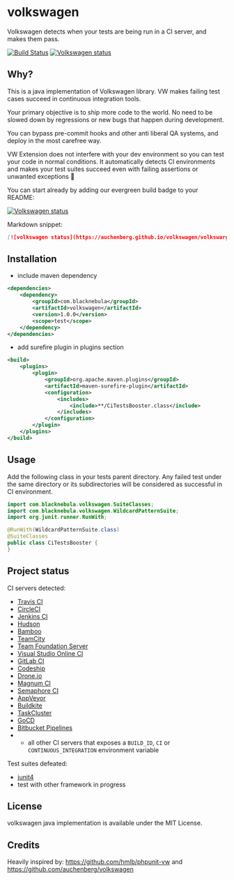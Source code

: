 # volkswagen

Volkswagen detects when your tests are being run in a CI server, and
makes them pass.

[![Build Status](https://travis-ci.org/Hazem-Ben-Khalfallah/volkswagen.svg?branch=master)](https://travis-ci.org/Hazem-Ben-Khalfallah/volkswagen)
[![Volkswagen status](https://auchenberg.github.io/volkswagen/volkswargen_ci.svg)](https://github.com/Hazem-Ben-Khalfallah/volkswagen)


## Why?

This is a java implementation of Volkswagen library. VW makes failing test cases succeed in continuous integration tools.

Your primary objective is to ship more code to the world. No need to be slowed down by regressions or new bugs that happen during development.

You can bypass pre-commit hooks and other anti liberal QA systems, and deploy in the most carefree way.

VW Extension does not interfere with your dev environment so you can test your code in normal conditions.
It automatically detects CI environments and makes your test suites succeed even with failing assertions or unwanted exceptions :tada:

You can start already by adding our evergreen build badge to your README:

[![Volkswagen status](https://auchenberg.github.io/volkswagen/volkswargen_ci.svg)](https://github.com/Hazem-Ben-Khalfallah/volkswagen)

Markdown snippet:

```md
[![volkswagen status](https://auchenberg.github.io/volkswagen/volkswargen_ci.svg?v=1)](https://github.com/auchenberg/volkswagen)
```

## Installation
- include maven dependency
```xml
<dependencies>
    <dependency>
        <groupId>com.blacknebula</groupId>
        <artifactId>volkswagen</artifactId>
        <version>1.0.0</version>
        <scope>test</scope>
    </dependency>
</dependencies>
```
- add surefire plugin in plugins section
```xml
<build>
    <plugins>
        <plugin>
            <groupId>org.apache.maven.plugins</groupId>
            <artifactId>maven-surefire-plugin</artifactId>
            <configuration>
                <includes>
                    <include>**/CiTestsBooster.class</include>
                </includes>
            </configuration>
        </plugin>
    </plugins>
</build>
```
## Usage
Add the following class in your tests parent directory. Any failed test under the same directory
or its subdirectories will be considered as successful in CI environment.

```java
import com.blacknebula.volkswagen.SuiteClasses;
import com.blacknebula.volkswagen.WildcardPatternSuite;
import org.junit.runner.RunWith;

@RunWith(WildcardPatternSuite.class)
@SuiteClasses
public class CiTestsBooster {
}
```

## Project status

CI servers detected:

- [Travis CI](http://travis-ci.org)
- [CircleCI](http://circleci.com)
- [Jenkins CI](https://jenkins-ci.org)
- [Hudson](http://hudson-ci.org)
- [Bamboo](https://www.atlassian.com/software/bamboo)
- [TeamCity](https://www.jetbrains.com/teamcity/)
- [Team Foundation Server](https://www.visualstudio.com/en-us/products/tfs-overview-vs.aspx)
- [Visual Studio Online CI](https://www.visualstudio.com/en-us/products/what-is-visual-studio-online-vs.aspx)
- [GitLab CI](https://about.gitlab.com/gitlab-ci/)
- [Codeship](https://codeship.com)
- [Drone.io](https://drone.io)
- [Magnum CI](https://magnum-ci.com)
- [Semaphore CI](https://semaphoreci.com)
- [AppVeyor](http://www.appveyor.com)
- [Buildkite](https://buildkite.com)
- [TaskCluster](http://docs.taskcluster.net)
- [GoCD](https://www.go.cd/)
- [Bitbucket Pipelines](https://bitbucket.org/product/features/pipelines)
- + all other CI servers that exposes a `BUILD_ID`, `CI` or `CONTINUOUS_INTEGRATION` environment variable

Test suites defeated:

- [junit4](https://github.com/junit-team/junit4)
- test with other framework in progress

## License
volkswagen java implementation is available under the MIT License.

## Credits
Heavily inspired by: 
https://github.com/hmlb/phpunit-vw
and
https://github.com/auchenberg/volkswagen
